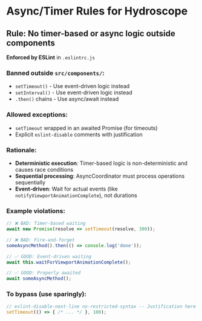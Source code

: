 # Async/Timer Rules for Hydroscope

## Rule: No timer-based or async logic outside components

**Enforced by ESLint** in `.eslintrc.js`

### Banned outside `src/components/`:
- `setTimeout()` - Use event-driven logic instead
- `setInterval()` - Use event-driven logic instead  
- `.then()` chains - Use async/await instead

### Allowed exceptions:
- `setTimeout` wrapped in an awaited Promise (for timeouts)
- Explicit `eslint-disable` comments with justification

### Rationale:
- **Deterministic execution**: Timer-based logic is non-deterministic and causes race conditions
- **Sequential processing**: AsyncCoordinator must process operations sequentially
- **Event-driven**: Wait for actual events (like `notifyViewportAnimationComplete`), not durations

### Example violations:
```typescript
// ❌ BAD: Timer-based waiting
await new Promise(resolve => setTimeout(resolve, 300));

// ❌ BAD: Fire-and-forget
someAsyncMethod().then(() => console.log('done'));

// ✅ GOOD: Event-driven waiting
await this.waitForViewportAnimationComplete();

// ✅ GOOD: Properly awaited
await someAsyncMethod();
```

### To bypass (use sparingly):
```typescript
// eslint-disable-next-line no-restricted-syntax -- Justification here
setTimeout(() => { /* ... */ }, 100);
```
